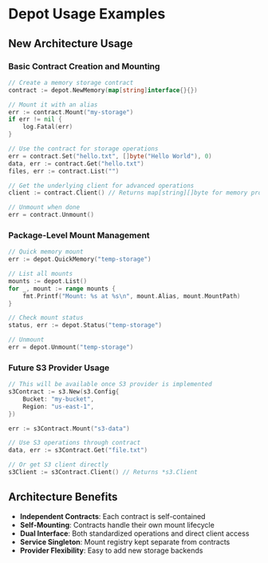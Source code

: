 # Depot Usage Examples

## New Architecture Usage

### Basic Contract Creation and Mounting

```go
// Create a memory storage contract
contract := depot.NewMemory(map[string]interface{}{})

// Mount it with an alias
err := contract.Mount("my-storage")
if err != nil {
    log.Fatal(err)
}

// Use the contract for storage operations
err = contract.Set("hello.txt", []byte("Hello World"), 0)
data, err := contract.Get("hello.txt")
files, err := contract.List("")

// Get the underlying client for advanced operations
client := contract.Client() // Returns map[string][]byte for memory provider

// Unmount when done
err = contract.Unmount()
```

### Package-Level Mount Management

```go
// Quick memory mount
err := depot.QuickMemory("temp-storage")

// List all mounts
mounts := depot.List()
for _, mount := range mounts {
    fmt.Printf("Mount: %s at %s\n", mount.Alias, mount.MountPath)
}

// Check mount status
status, err := depot.Status("temp-storage")

// Unmount
err = depot.Unmount("temp-storage")
```

### Future S3 Provider Usage

```go
// This will be available once S3 provider is implemented
s3Contract := s3.New(s3.Config{
    Bucket: "my-bucket",
    Region: "us-east-1",
})

err := s3Contract.Mount("s3-data")

// Use S3 operations through contract
data, err := s3Contract.Get("file.txt")

// Or get S3 client directly
s3Client := s3Contract.Client() // Returns *s3.Client
```

## Architecture Benefits

- **Independent Contracts**: Each contract is self-contained
- **Self-Mounting**: Contracts handle their own mount lifecycle  
- **Dual Interface**: Both standardized operations and direct client access
- **Service Singleton**: Mount registry kept separate from contracts
- **Provider Flexibility**: Easy to add new storage backends